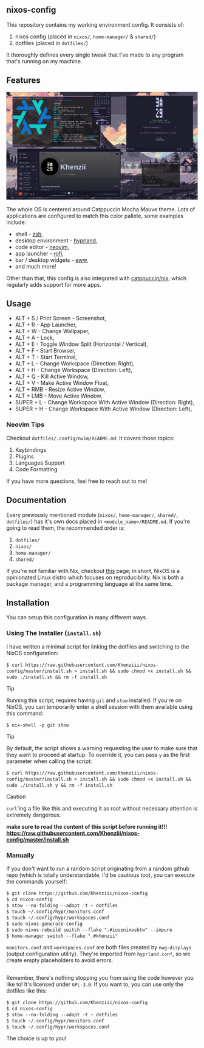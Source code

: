 ## nixos-config 

This repository contains my working environment config. It consists of:

1. nixos config (placed in `nixos/`, `home-manager/` & `shared/`) 
2. dotfiles (placed in `dotfiles/`)

It thoroughly defines every single tweak that I've made to any program that's running on my machine.

## Features

<div align="center">
  <img src="assets/preview.png" alt="Preview Image">
</div>

The whole OS is centered around Catppuccin Mocha Mauve theme. Lots of applications are configured to match this color pallete, some examples include:

- shell - [zsh](https://github.com/zsh-users/zsh),
- desktop environment - [hyprland](https://github.com/hyprwm/Hyprland),
- code editor - [neovim](https://github.com/neovim/neovim),
- app launcher - [rofi](https://github.com/adi1090x/rofi),
- bar / desktop widgets - [eww](https://github.com/elkowar/eww),
- and much more!

Other than that, this config is also integrated with [catppuccin/nix](https://github.com/catppuccin/nix); which regularly adds support for more apps.

## Usage

- ALT + S / Print Screen - Screenshot,
- ALT + R - App Launcher,
- ALT + W - Change Wallpaper,
- ALT + A - Lock,
- ALT + E - Toggle Window Split (Horizontal / Vertical),
- ALT + F - Start Browser,
- ALT + T - Start Terminal,
- ALT + L - Change Workspace (Direction: Right),
- ALT + H - Change Workspace (Direction: Left),
- ALT + Q - Kill Active Window,
- ALT + V - Make Active Window Float,
- ALT + RMB - Resize Active Window,
- ALT + LMB - Move Active Window,
- SUPER + L - Change Workspace With Active Window (Direction: Right),
- SUPER + H - Change Workspace With Active Window (Direction: Left),

### Neovim Tips

Checkout `dotfiles/.config/nvim/README.md`. It covers those topics:

1. Keybindings
2. Plugins
3. Languages Support
4. Code Formatting

If you have more questions, feel free to reach out to me!

## Documentation

Every previously mentioned module (`nixos/`, `home-manager/`, `shared/`, `dotfiles/`) has it's own docs placed in `<module_name>/README.md`. If you're going to read them, the recommended order is:

1. `dotfiles/`
2. `nixos/`
3. `home-manager/`
4. `shared/`

If you're not familiar with Nix, checkout [this](https://nixos.org/) page; in short, NixOS is a opinionated Linux distro which focuses on reproducibility. Nix is both a package manager, and a programming language at the same time.

## Installation

You can setup this configuration in many different ways.

### Using The Installer (`install.sh`)

I have written a minimal script for linking the dotfiles and switching to the NixOS configuration:

```shell
$ curl https://raw.githubusercontent.com/Khenziii/nixos-config/master/install.sh > install.sh && sudo chmod +x install.sh && sudo ./install.sh && rm -f install.sh
```

> [!TIP]
> Running this script, requires having `git` and `stow` installed. If you're on NixOS, you can temporarily enter a shell session with them available using this command: 
> 
> ```shell
> $ nix-shell -p git stow 
> ```


> [!TIP]
> By default, the script shows a warning requesting the user to make sure that they want to proceed at startup. To override it, you can pass `y` as the first parameter when calling the script:
>
> ```shell
> $ curl https://raw.githubusercontent.com/Khenziii/nixos-config/master/install.sh > install.sh && sudo chmod +x install.sh && sudo ./install.sh y && rm -f install.sh
> ```

> [!CAUTION]
> `curl`'ing a file like this and executing it as root without necessary attention is extremely dangerous.
>
> **make sure to read the content of this script before running it!!! <https://raw.githubusercontent.com/Khenziii/nixos-config/master/install.sh>**

### Manually

If you don't want to run a random script originating from a random github repo (which is totally understandable, I'd be cautious too), you can execute the commands yourself:

```shell
$ git clone https://github.com/Khenziii/nixos-config
$ cd nixos-config
$ stow --no-folding --adopt -t ~ dotfiles
$ touch ~/.config/hypr/monitors.conf
$ touch ~/.config/hypr/workspaces.conf
$ sudo nixos-generate-config
$ sudo nixos-rebuild switch --flake ".#iusenixosbtw" --impure
$ home-manager switch --flake ".#khenzii"
```

`monitors.conf` and `workspaces.conf` are both files created by `nwg-displays` (output configuration utility). They're imported from `hyprland.conf`, so we create empty placeholders to avoid errors. 

## 

Remember, there's nothing stopping you from using the code however you like to! It's licensed under `GPL-3.0`. If you want to, you can use only the dotfiles like this:

```shell
$ git clone https://github.com/Khenziii/nixos-config
$ cd nixos-config
$ stow --no-folding --adopt -t ~ dotfiles
$ touch ~/.config/hypr/monitors.conf
$ touch ~/.config/hypr/workspaces.conf
```

The choice is up to you!

